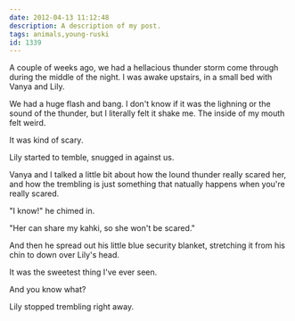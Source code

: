 ```yaml
---
date: 2012-04-13 11:12:48
description: A description of my post.
tags: animals,young-ruski
id: 1339
---
```

A couple of weeks ago, we had a hellacious thunder storm come through during the middle of the night.  I was awake upstairs, in a small bed with Vanya and Lily.

We had a huge flash and bang.  I don't know if it was the lighning or the sound of the thunder, but I literally felt it shake me.  The inside of my mouth felt weird.

It was kind of scary.
<!--more-->
Lily started to temble, snugged in against us.

Vanya and I talked a little bit about how the lound thunder really scared her, and how the trembling is just something that natually happens when you're really scared.

"I know!" he chimed in.

"Her can share my kahki, so she won't be scared."

And then he spread out his little blue security blanket, stretching it from his chin to down over Lily's head.

It was the sweetest thing I've ever seen.

And you know what?  

Lily stopped trembling right away.